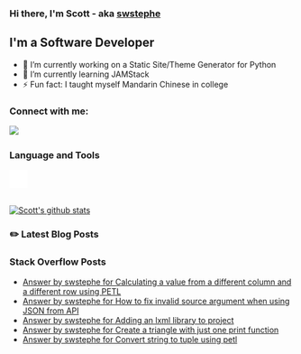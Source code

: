 ### Hi there, I'm Scott - aka [swstephe][website]

## I'm a Software Developer
- 🔭 I’m currently working on a Static Site/Theme Generator for Python
- 🌱 I’m currently learning JAMStack
- ⚡ Fun fact: I taught myself Mandarin Chinese in college

### Connect with me:
<a href="https://www.linkedin.com/in/swstephe/">
<img src="https://img.shields.io/badge/linkedin-%230077B5.svg?&style=for-the-badge&logo=linkedin&logoColor=white" />
</a>

<br/>

### Language and Tools
<div style="background-color: #3776AB; width: 32px; height: 32px;">
<a href="https://github.com/topics/python"><img src="python.svg" alt="Python"></a>
</div>

<br />

<!-- TODO: port to something else -->
[![Scott's github stats](https://github-readme-stats.vercel.app/api?username=swstephe)](https://github.com/anuraghazra/github-readme-stats)

### :pencil2: Latest Blog Posts
<!-- BLOG-POST-LIST:START -->
<!-- BLOG-POST-LIST:END -->

### Stack Overflow Posts
<!-- STACKOVERFLOW:START -->
- [Answer by swstephe for Calculating a value from a different column and a different row using PETL](https://stackoverflow.com/questions/50860896/calculating-a-value-from-a-different-column-and-a-different-row-using-petl/56652295#56652295)
- [Answer by swstephe for How to fix invalid source argument when using JSON from API](https://stackoverflow.com/questions/56551341/how-to-fix-invalid-source-argument-when-using-json-from-api/56652180#56652180)
- [Answer by swstephe for Adding an lxml library to project](https://stackoverflow.com/questions/56094072/adding-an-lxml-library-to-project/56094167#56094167)
- [Answer by swstephe for Create a triangle with just one print function](https://stackoverflow.com/questions/47972224/create-a-triangle-with-just-one-print-function/47972276#47972276)
- [Answer by swstephe for Convert string to tuple using petl](https://stackoverflow.com/questions/40926116/convert-string-to-tuple-using-petl/41001713#41001713)
<!-- STACKOVERFLOW:END -->

[website]: https://swstephe.github.io/
[linkedin]: http://linkedin.com/in/swstephe

